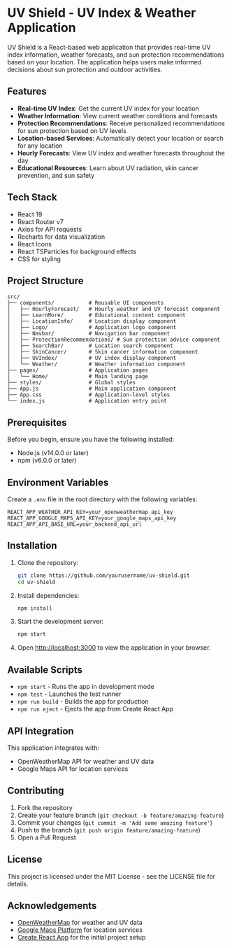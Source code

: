 # UV Shield - UV Index & Weather Application

UV Shield is a React-based web application that provides real-time UV index information, weather forecasts, and sun protection recommendations based on your location. The application helps users make informed decisions about sun protection and outdoor activities.

## Features

- **Real-time UV Index**: Get the current UV index for your location
- **Weather Information**: View current weather conditions and forecasts
- **Protection Recommendations**: Receive personalized recommendations for sun protection based on UV levels
- **Location-based Services**: Automatically detect your location or search for any location
- **Hourly Forecasts**: View UV index and weather forecasts throughout the day
- **Educational Resources**: Learn about UV radiation, skin cancer prevention, and sun safety

## Tech Stack

- React 19
- React Router v7
- Axios for API requests
- Recharts for data visualization
- React Icons
- React TSParticles for background effects
- CSS for styling

## Project Structure

```
src/
├── components/           # Reusable UI components
│   ├── HourlyForecast/   # Hourly weather and UV forecast component
│   ├── LearnMore/        # Educational content component
│   ├── LocationInfo/     # Location display component
│   ├── Logo/             # Application logo component
│   ├── Navbar/           # Navigation bar component
│   ├── ProtectionRecommendations/ # Sun protection advice component
│   ├── SearchBar/        # Location search component
│   ├── SkinCancer/       # Skin cancer information component
│   ├── UVIndex/          # UV index display component
│   └── Weather/          # Weather information component
├── pages/                # Application pages
│   └── Home/             # Main landing page
├── styles/               # Global styles
├── App.js                # Main application component
├── App.css               # Application-level styles
└── index.js              # Application entry point
```

## Prerequisites

Before you begin, ensure you have the following installed:

- Node.js (v14.0.0 or later)
- npm (v6.0.0 or later)

## Environment Variables

Create a `.env` file in the root directory with the following variables:

```
REACT_APP_WEATHER_API_KEY=your_openweathermap_api_key
REACT_APP_GOOGLE_MAPS_API_KEY=your_google_maps_api_key
REACT_APP_API_BASE_URL=your_backend_api_url
```

## Installation

1. Clone the repository:

   ```bash
   git clone https://github.com/yourusername/uv-shield.git
   cd uv-shield
   ```

2. Install dependencies:

   ```bash
   npm install
   ```

3. Start the development server:

   ```bash
   npm start
   ```

4. Open [http://localhost:3000](http://localhost:3000) to view the application in your browser.

## Available Scripts

- `npm start` - Runs the app in development mode
- `npm test` - Launches the test runner
- `npm run build` - Builds the app for production
- `npm run eject` - Ejects the app from Create React App

## API Integration

This application integrates with:

- OpenWeatherMap API for weather and UV data
- Google Maps API for location services

## Contributing

1. Fork the repository
2. Create your feature branch (`git checkout -b feature/amazing-feature`)
3. Commit your changes (`git commit -m 'Add some amazing feature'`)
4. Push to the branch (`git push origin feature/amazing-feature`)
5. Open a Pull Request

## License

This project is licensed under the MIT License - see the LICENSE file for details.

## Acknowledgements

- [OpenWeatherMap](https://openweathermap.org/) for weather and UV data
- [Google Maps Platform](https://cloud.google.com/maps-platform/) for location services
- [Create React App](https://github.com/facebook/create-react-app) for the initial project setup
